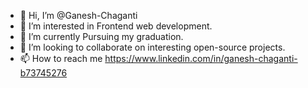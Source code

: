 - 👋 Hi, I’m @Ganesh-Chaganti
- 👀 I’m interested in Frontend web development.
- 🌱 I’m currently Pursuing my graduation.
- 💞️ I’m looking to collaborate on interesting open-source projects.
- 📫 How to reach me https://www.linkedin.com/in/ganesh-chaganti-b73745276
<!---
Ganesh-Chaganti/Ganesh-Chaganti is a ✨ special ✨ repository because its `README.md` (this file) appears on your GitHub profile.
You can click the Preview link to take a look at your changes.
--->
